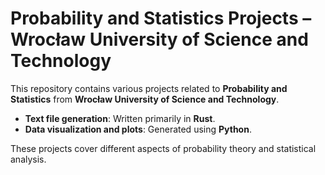 # Probability and Statistics Projects – Wrocław University of Science and Technology  

This repository contains various projects related to **Probability and Statistics** from **Wrocław University of Science and Technology**.  

- **Text file generation**: Written primarily in **Rust**.  
- **Data visualization and plots**: Generated using **Python**.  

These projects cover different aspects of probability theory and statistical analysis.  

